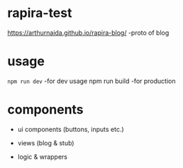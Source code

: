# rapira-test
https://arthurnaida.github.io/rapira-blog/ -proto of blog
# usage
```npm run dev``` -for dev usage
npm run build -for production
# components
- ui components (buttons, inputs etc.)

- views (blog & stub)

- logic & wrappers

```
